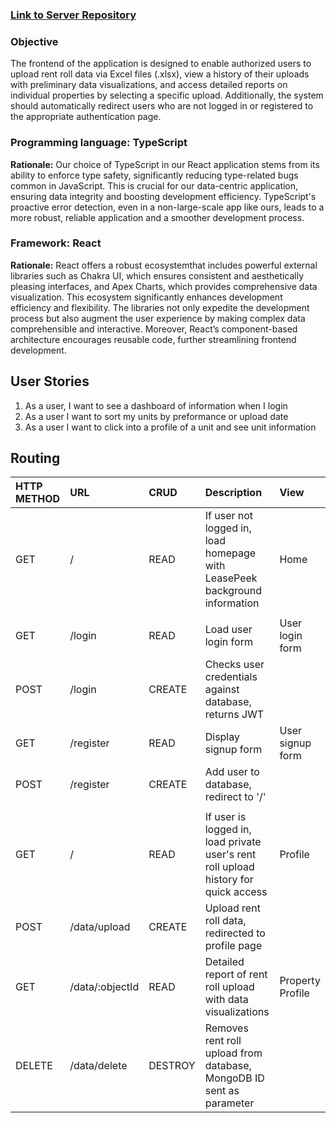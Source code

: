 ### [Link to Server Repository](https://github.com/andrewbantly/leasepeek-server)
### Objective
The frontend of the application is designed to enable authorized users to upload rent roll data via Excel files (.xlsx), view a history of their uploads with preliminary data visualizations, and access detailed reports on individual properties by selecting a specific upload. Additionally, the system should automatically redirect users who are not logged in or registered to the appropriate authentication page. 

### Programming language: TypeScript
**Rationale:** Our choice of TypeScript in our React application stems from its ability to enforce type safety, significantly reducing type-related bugs common in JavaScript. This is crucial for our data-centric application, ensuring data integrity and boosting development efficiency. TypeScript's proactive error detection, even in a non-large-scale app like ours, leads to a more robust, reliable application and a smoother development process.

### Framework: React
**Rationale:** React offers a robust ecosystemthat includes powerful external libraries such as Chakra UI, which ensures consistent and aesthetically pleasing interfaces, and Apex Charts, which provides comprehensive data visualization. This ecosystem significantly enhances development efficiency and flexibility. The libraries not only expedite the development process but also augment the user experience by making complex data comprehensible and interactive. Moreover, React’s component-based architecture encourages reusable code, further streamlining frontend development.

## User Stories

1. As a user, I want to see a dashboard of information when I login
2. As a user I want to sort my units by preformance or upload date
3. As a user I want to click into a profile of a unit and see unit information

## Routing
| HTTP METHOD | URL             | CRUD    | Description                                                                         | View             |
|:----------- |:--------------- |:------- |:----------------------------------------------------------------------------------- |:---------------- |
| GET         | /               | READ    | If user not logged in, load homepage with LeasePeek background information          | Home             |
|             |                 |         |                                                                                     |                  |
| GET         | /login          | READ    | Load user login form                                                                | User login form  |
| POST        | /login          | CREATE  | Checks user credentials against database, returns JWT                               |                  |
| GET         | /register       | READ    | Display signup form                                                                 | User signup form |
| POST        | /register       | CREATE  | Add user to database, redirect to '/'                                               |                  |
|             |                 |         |                                                                                     |                  |
| GET         | /               | READ    | If user is logged in, load private user's rent roll upload history for quick access | Profile          |
| POST        | /data/upload    | CREATE  | Upload rent roll data, redirected to profile page                                   |                  |
| GET         | /data/:objectId | READ    | Detailed report of rent roll upload with data visualizations                        | Property Profile |
| DELETE      | /data/delete    | DESTROY | Removes rent roll upload from database, MongoDB ID sent as parameter                |                  |